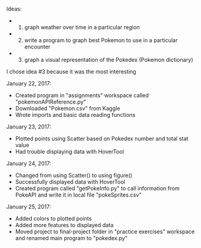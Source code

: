 Ideas:
* 1. graph weather over time in a particular region
* 2. write a program to graph best Pokemon to use in a particular encounter
* 3. graph a visual representation of the Pokedex (Pokemon dictionary)

I chose idea #3 because it was the most interesting


January 22, 2017:
* Created program in "assignments" workspace called "pokemonAPIReference.py"
* Downloaded "Pokemon.csv" from Kaggle
* Wrote imports and basic data reading functions

January 23, 2017:
* Plotted points using Scatter based on Pokedex number and total stat value
* Had trouble displaying data with HoverTool

January 24, 2017:
* Changed from using Scatter() to using figure()
* Successfully displayed data with HoverTool
* Created program called "getPokeInfo.py" to call information from PokeAPI and write it in local file "pokeSprites.csv"

January 25, 2017:
* Added colors to plotted points
* Added more features to displayed data
* Moved project to final-project folder in "practice exercises" workspace and renamed main program to "pokedex.py"